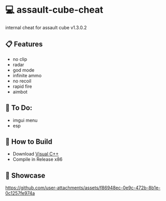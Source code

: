 # 💻 assault-cube-cheat
internal cheat for assault cube v1.3.0.2

## 📋 Features
- no clip
- radar
- god mode
- infinite ammo
- no recoil
- rapid fire
- aimbot

## 🔮 To Do:
- imgui menu
- esp

## 🔧 How to Build 
- Download [Visual C++](https://learn.microsoft.com/pt-br/cpp/windows/latest-supported-vc-redist?view=msvc-170)
- Compile in Release x86

## 🎥 Showcase

https://github.com/user-attachments/assets/f86948ec-0e9c-472b-8b1e-0c1257fe974a
